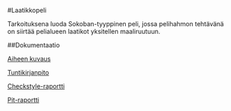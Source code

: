 #Laatikkopeli

Tarkoituksena luoda Sokoban-tyyppinen peli, jossa pelihahmon tehtävänä on siirtää pelialueen laatikot yksitellen maaliruutuun. 

##Dokumentaatio

[Aiheen kuvaus](https://github.com/dropleton/Laatikkopeli/blob/master/dokumentointi/aiheenKuvausJaRakenne.md)

[Tuntikirjanpito](https://github.com/dropleton/Laatikkopeli/blob/master/dokumentointi/tuntikirjanpito.md)

[Checkstyle-raportti](https://htmlpreview.github.io/?https://github.com/dropleton/Laatikkopeli/tree/master/dokumentointi/Checkstyle/site/checkstyle.html)

[Pit-raportti](https://htmlpreview.github.io/?https://github.com/dropleton/Laatikkopeli/tree/master/dokumentointi/pit/201604081612/index.html)
